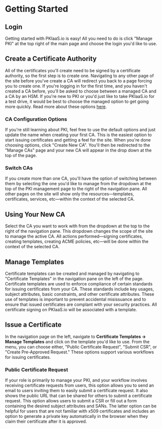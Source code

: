 # Getting Started

## Login
Getting started with PKIaaS.io is easy! All you need to do is click "Manage PKI" at the top right of the main page and choose the login you'd like to use.

## Create a Certificate Authority
All of the certificates you'll create need to be signed by a certificate authority, so the first step is to create one. Navigating to any other page of the site before you've create a CA will redirect you back to a page forcing you to create one. If you're logging in for the first time, and you haven't created a CA before, you'll be asked to choose between a managed CA and a CA by an HSM. If you're new to PKI or you'd just like to take PKIaaS.io for a test drive, it would be best to choose the managed option to get going more quickly. Read more about these options [here](/certificate-authorities/overview/).

### CA Configuration Options
If you're still learning about PKI, feel free to use the default options and just update the name when creating your first CA. This is the easiest option to start issuing certificates and getting a feel for the site. When you're done choosing options, click "Create New CA". You'll then be redirected to the "Manage CAs" page and your new CA will appear in the drop down at the top of the page.

### Switch CAs
If you create more than one CA, you'll have the option of switching between them by selecting the one you'd like to manage from the dropdown at the top of the PKI management page to the right of the navigation pane. All other pages on the site will show only the resources—templates, certificates, services, etc—within the context of the selected CA.

## Using Your New CA
Select the CA you want to work with from the dropdown at the top to the right of the navigation pane. This dropdown changes the scope of the site to manage the active CA. All actions performed—signing certificates, creating templates, creating ACME policies, etc—will be done within the context of the selected CA.

## Manage Templates
Certificate templates can be created and managed by navigating to "Certificate Templates" in the navigation pane on the left of the page. Certificate templates are used to enforce compliance of certain standards for issuing certificates from your CA. These standards include key usages, subject attributes, basic constraints, and other certificate attributes. These use of templates is important to prevent accidental misissuance and to ensure that issued certificates are complant with your security practices. All certificate signing on PKIaaS.io will be associated with a template.

## Issue a Certificate
In the navigation page on the left, navigate to **Certificate Templates -> Manage Templates** and click on the template you'd like to use. From the menu, you can choose either, "Public Certificate Request", "Submit CSR", or "Create Pre-Approved Request." These options support various workflows for issuing certificates.

### Public Certificate Request
If your role is primarily to manage your PKI, and your workflow involves receiving certificate requests from users, this option allows you to send an email to users inviting them to easily submit a certificate request. It also shows the public URL that can be shared for others to submit a certificate request. This option allows users to submit a CSR or fill out a form containing the desired subject attributes and SANs. The latter option can be helpful for users that are not familiar with x509 certificates and includes an option to generate a private key automatically in the browser when they claim their certificate after it is approved.